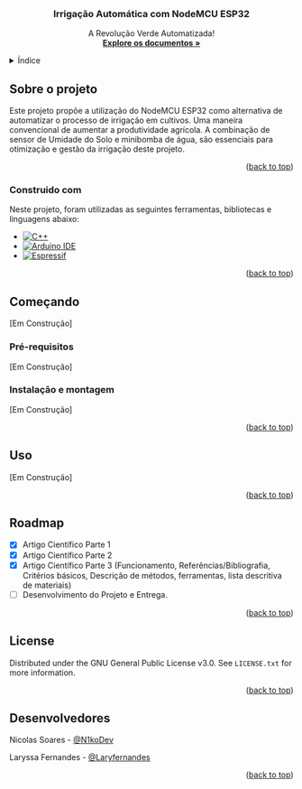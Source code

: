 <!-- Improved compatibility of back to top link: See: https://github.com/othneildrew/Best-README-Template/pull/73 -->
<a name="readme-top"></a>

<!-- PROJECT SHIELDS -->

<!-- PROJECT -->
<br />

<div align="center">

  <h3 align="center">Irrigação Automática com NodeMCU ESP32</h3>

  <p align="center">
    A Revolução Verde Automatizada!
    <br />
    <a href="https://github.com/othneildrew/Best-README-Template"><strong>Explore os documentos »</strong></a>
    <br />
  </p>
</div>



<!-- TABLE OF CONTENTS -->

<details>
  <summary>Índice</summary>
  <ol>
    <li>
      <a href="#about-the-project">Sobre o projeto</a>
      <ul>
        <li><a href="#built-with">Construido com</a></li>
      </ul>
    </li>
    <li>
      <a href="#getting-started">Começando</a>
      <ul>
        <li><a href="#prerequisites">Pré-requisitos</a></li>
        <li><a href="#installation">Instalação e montagem</a></li>
      </ul>
    </li>
    <li><a href="#usage">Uso</a></li>
    <li><a href="#roadmap">Roadmap</a></li>
    <li><a href="#license">License</a></li>
    <li><a href="#contact">Desenvolvedores</a></li>
  </ol>
</details>




<!-- ABOUT THE PROJECT -->

## Sobre o projeto

Este projeto propõe a utilização do NodeMCU ESP32 como alternativa de automatizar o processo de irrigação em cultivos. Uma maneira convencional de aumentar a produtividade agrícola. A combinação de sensor de Umidade do Solo e minibomba de água, são essenciais para otimização e gestão da irrigação deste projeto.

<p align="right">(<a href="#readme-top">back to top</a>)</p>



### Construido com

Neste projeto, foram utilizadas as seguintes ferramentas, bibliotecas e linguagens abaixo:

* [![C++][C++]][C++.url]
* [![Arduino IDE][ArduinoIDE]][Arduino-url]
* [![Espressif][Espressif]][Espressif-url]

<p align="right">(<a href="#readme-top">back to top</a>)</p>



<!-- GETTING STARTED -->

## Começando
[Em Construção]

### Pré-requisitos
[Em Construção]


### Instalação e montagem
[Em Construção]


<p align="right">(<a href="#readme-top">back to top</a>)</p>


<!-- USAGE EXAMPLES -->

## Uso
[Em Construção]

<p align="right">(<a href="#readme-top">back to top</a>)</p>

<!-- ROADMAP -->

## Roadmap

- [x] Artigo Científico Parte 1
- [x] Artigo Científico Parte 2
- [x] Artigo Científico Parte 3 (Funcionamento, Referências/Bibliografia, Critérios básicos, Descrição de métodos, ferramentas, lista descritiva de materiais)
- [ ] Desenvolvimento do Projeto e Entrega.

<p align="right">(<a href="#readme-top">back to top</a>)</p>

<!-- LICENSE -->

## License

Distributed under the GNU General Public License v3.0. See `LICENSE.txt` for more information.

<p align="right">(<a href="#readme-top">back to top</a>)</p>



<!-- CONTACT -->

## Desenvolvedores

Nicolas Soares - [@N1koDev](https://github.com/N1koDev)

Laryssa Fernandes - [@Laryfernandes](https://twitter.com/your_username)


<p align="right">(<a href="#readme-top">back to top</a>)</p>

<!-- MARKDOWN LINKS & IMAGES -->
<!-- https://www.markdownguide.org/basic-syntax/#reference-style-links -->

<!-- Construido com: -->
[C++]: https://img.shields.io/badge/C%2B%2B-00599C?style=for-the-badge&logo=c%2B%2B&logoColor=white
[C++.url]: https://www.w3schools.com/cpp/cpp_intro.asp#:~:text=C%2B%2B%20is%20a%20cross%2Dplatform,over%20system%20resources%20and%20memory.

[ArduinoIDE]: https://img.shields.io/badge/Arduino_IDE-00979D?style=for-the-badge&logo=arduino&logoColor=white
[Arduino-url]: https://www.arduino.cc/en/software

[Espressif]: https://img.shields.io/badge/espressif-E7352C?style=for-the-badge&logo=espressif&logoColor=white
[Espressif-url]: https://www.espressif.com/


